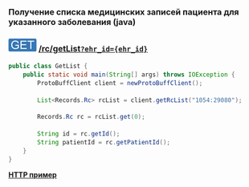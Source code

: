 ### Получение списка медицинских записей пациента для указанного заболевания (java)

### ![GET](../../../../img/get.png) [/rc/getList`?ehr_id={ehr_id}`](../index.md)

```java
public class GetList {
    public static void main(String[] args) throws IOException {
        ProtoBuffClient client = newProtoBuffClient();

        List<Records.Rc> rcList = client.getRcList("1054:29080");

        Records.Rc rc = rcList.get(0);

        String id = rc.getId();
        String patientId = rc.getPatientId();
    }
}
```

**[HTTP пример](getList.md)**